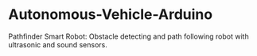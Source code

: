 # Autonomous-Vehicle-Arduino
Pathfinder Smart Robot: Obstacle detecting and path following robot with ultrasonic and sound sensors.
